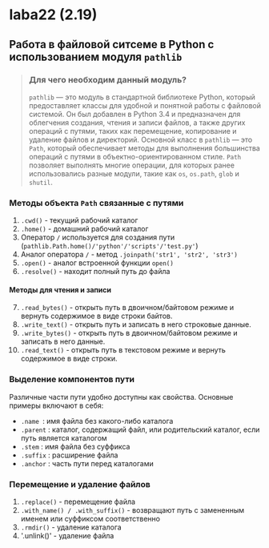 # laba22 (2.19)

## Работа в файловой ситсеме в Python с использованием модуля `pathlib`
> ### Для чего необходим данный модуль?
> `pathlib` — это модуль в стандартной библиотеке Python, который предоставляет 
> классы для удобной и понятной работы с файловой системой. Он был добавлен в
> Python 3.4 и предназначен для облегчения создания, чтения и записи файлов, 
> а также других операций с путями, таких как перемещение, копирование 
> и удаление файлов и директорий.
> Основной класс в `pathlib` — это `Path`, который обеспечивает методы для
> выполнения большинства операций с путями в объектно-ориентированном стиле. 
> `Path` позволяет выполнять многие операции, для которых ранее использовались
> разные модули, такие как `os`, `os.path`, `glob` и `shutil`.


### Методы объекта `Path` связанные с путями
1. `.cwd()` - текущий рабочий каталог
2. `.home()` - домашний рабочий каталог 
3. Оператор `/` используется для создания пути (`pathlib.Path.home()/'python'/'scripts'/'test.py'`)
4. Аналог оператора `/` - метод `.joinpath('str1', 'str2', 'str3')`
5. `.open()` - аналог встроенной функции `open()`
6. `.resolve()` - находит полный путь до файла

#### Методы для чтения и записи
7. `.read_bytes()` - открыть путь в двоичном/байтовом режиме и вернуть содержимое в виде
строки байтов. 
8. `.write_text()` - открыть путь и записать в него строковые данные. 
9. `.write_bytes()` - открыть путь в двоичном/байтовом режиме и записать в него данные.
10. `.read_text()` - открыть путь в текстовом режиме и вернуть содержимое в виде строки. 

### Выделение компонентов пути
Различные части пути удобно доступны как свойства. Основные примеры включают в себя:
- `.name `: имя файла без какого-либо каталога
- `.parent` : каталог, содержащий файл, или родительский каталог, если путь является
каталогом
- `.stem` : имя файла без суффикса
- `.suffix` : расширение файла
- `.anchor` : часть пути перед каталогами

### Перемещение и удаление файлов
1. `.replace()` - перемещение файла
2. `.with_name() / .with_suffix()` - возвращают путь с замененным именем или
суффиксом соответственно
3. `.rmdir()` - удаление каталога
4. '.unlink()' - удаление файла

